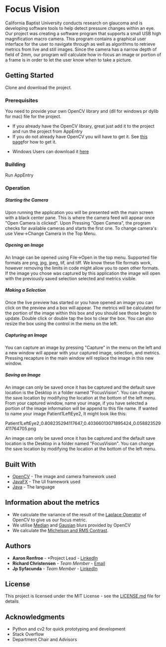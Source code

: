 # Focus Vision

California Baptist University conducts research on glaucoma and is developing software tools to help detect pressure changes within an eye. Our project was creating a software program that supports a small USB high magnification macro camera. This program contains a graphical user interface for the user to navigate through as well as algorithms to retrieve metrics from live and still images. Since the camera has a narrow depth of field of 2mm, our program will calculate how in-focus an image or portion of a frame is in order to let the user know when to take a picture.

## Getting Started

Clone and download the project. 

### Prerequisites

You need to provide your own OpenCV library and (dll for windows pr dylib for mac) file for the project. 
* If you already have the OpenCV library, great just add it to the project and run the project from AppEntry
* If you do not already have OpenCV you will have to get it. See [this page](http://opencv-java-tutorials.readthedocs.io/en/latest/01-installing-opencv-for-java.html)for how to get it.
- Windows Users can download it [here](https://docs.opencv.org/3.0-beta/doc/tutorials/introduction/windows_install/windows_install.html)


### Building

Run AppEntry

### Operation


##### Starting the Camera
Upon running the application you will be presented with the main screen with a black center pane. This is where the camera feed will appear once "Open Camera is clicked". Upon Pressing "Open Camera", the program checks for available cameras and starts the first one. To change camera's use View->Change Camera in the Top Menu. 

##### Opening an Image
An Image can be opened using File->Open in the top menu. Supported file formats are png, jpg, jpeg, tif, and tiff. We know these file formats work, however removing the limits in code might allow you to open other formats. If the image you chose was captured by this application the image will open with the previously saved selection selected and metrics visible. 

##### Making a Selection
Once the live preview has started or you have opened an image you can click on the preview and a box will appear. The metrics will be calculated for the portion of the image within this box and you should see those begin to update. Double click or double tap the box to clear the box. You can also resize the box using the control in the menu on the left. 

##### Capturing an Image
You can capture an image by pressing "Capture" in the menu on the left and a new window will appear with your captured image, selection, and metrics. Pressing recapture in the main window will replace the image in this new window. 

##### Saving an Image
An image can only be saved once it has be captured and the default save location is the Desktop in a folder named "FocusVision". You can change the save location by modifying the location at the bottom of the left menu.  From your captured window, name your image, if you have selected a portion of the image information will be append to this file name. If wanted to name your image Patient1LeftEye2, It might look like this: 

Patient1LeftEye2_0.808235294117647_0.40366013071895424_0.058823529411764705.png

An image can only be saved once it has be captured and the default save location is the Desktop in a folder named "FocusVision". You can change the save location by modifying the location at the bottom of the left menu. 





## Built With

* [OpenCV](https://docs.opencv.org/3.3.1/) - The image and camera framework used
* [JavaFX](http://www.oracle.com/technetwork/java/javase/overview/javafx-overview-2158620.html) - The UI framework used
* [Java](http://www.oracle.com/technetwork/java/index.html) - The language

## Information about the metrics
* We calculate the variance of the result of the [Laplace Operator](https://docs.opencv.org/3.0-alpha/doc/tutorials/imgproc/imgtrans/laplace_operator/laplace_operator.html) of OpenCV to give us our focus metric. 
* We utilise [Median](https://docs.opencv.org/3.0-alpha/doc/py_tutorials/py_imgproc/py_filtering/py_filtering.html?#median-blurring) and [Gausian](https://docs.opencv.org/3.0-alpha/doc/py_tutorials/py_imgproc/py_filtering/py_filtering.html?#gaussian-blurring) blurs provided by OpenCV
* We calculate the [Michelson and RMS Contrast](https://en.wikipedia.org/wiki/Contrast_(vision)). 


## Authors

* **Aaron Renfroe** - *Project Lead - [LinkedIn](https://www.linkedin.com/in/aaron-renfroe/)
* **Richard Christensen** - *Team Member* - [Email](richardarsha@yahoo.com)
* **Jp Syfacunda** - *Team Member* - [LinkedIn](https://www.linkedin.com/in/john-syfacunda-10a917106/)


## License

This project is licensed under the MIT License - see the [LICENSE.md](LICENSE.md) file for details

## Acknowledgments

* Python and cv2 for quick prototyping and development
* Stack Overflow
* Department Chair and Advisors
